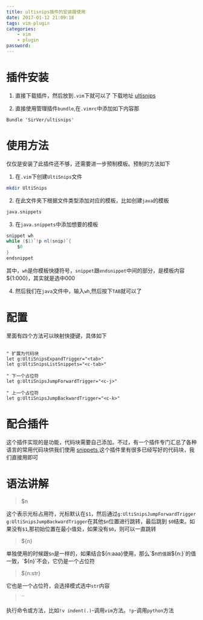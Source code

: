 ```yaml
---
title: ultisnips插件的安装跟使用
date: 2017-01-12 21:09:18
tags: vim-plugin
categories:
    - vim
    - plugin
password: 
---
```



# 插件安装
1. 直接下载插件，然后放到`.vim`下就可以了
下载地址 [ultisnips](https://github.com/SirVer/ultisnips)

2. 直接使用管理插件`bundle`,在`.vimrc`中添加如下内容那

```vim
Bundle 'SirVer/ultisnips'
```

# 使用方法

仅仅是安装了此插件还不够，还需要进一步预制模板。预制的方法如下
1. 在`.vim`下创建`UltiSnips`文件
```sh
mkdir UltiSnips
```

2. 在此文件夹下根据文件类型添加对应的模板，比如创建`java`的模板
```sh
java.snippets
```

3. 在`java.snippets`中添加想要的模板

```java
snippet wh 
while ($1)`!p nl(snip)`{
	$0
}
endsnippet
```
其中，`wh`是你模板快捷符号，`snippet`跟`endsnippet`中间的部分，是模板内容
${1:000}，其实就是选中000

4. 然后我们在`java`文件中，输入`wh`,然后按下`TAB`就可以了

# 配置

里面有四个方法可以映射快捷键，具体如下

```vim

" 扩展为代码块
let g:UltiSnipsExpandTrigger="<tab>"
let g:UltiSnipsListSnippets="<c-tab>"

" 下一个占位符
let g:UltiSnipsJumpForwardTrigger="<c-j>"

" 上一个占位符
let g:UltiSnipsJumpBackwardTrigger="<c-k>"
```

# 配合插件

这个插件实现的是功能，代码块需要自己添加。不过，有一个插件专门汇总了各种语言的常用代码块供我们使用
[snippets](https://github.com/honza/vim-snippets/tree/master/snippets),这个插件里有很多已经写好的代码块，我们直接用即可

# 语法讲解

> $n

这个表示光标占用符，光标默认在`$1`，然后通过`g:UltiSnipsJumpForwardTrigger` `g:UltiSnipsJumpBackwardTrigger`在其他`$n`位置进行跳转，最后跳到
`$0`结束。如果没有`$1`,那初始位置在最小值处，如果没有`$0`，则可以一直跳转

> ${n}

单独使用的时候跟`$n`是一样的，如果结合${n:aaa}使用，那么`$n`的值跟`${n:}`的值一致，`${n}`不会，它仍是一个占位符

> ${n:str}

它也是一个占位符，会选择模式选中`str`内容

> ``

执行命令或方法，比如`!v indent(.)`-调用`vim`方法。`!p`-调用`python`方法


